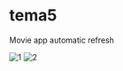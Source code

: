 # tema5

Movie app automatic refresh

![1](https://user-images.githubusercontent.com/67394249/205513289-4b15c2d8-c1a0-4df1-a882-ac7b900ee52c.png)
![2](https://user-images.githubusercontent.com/67394249/205513292-ecb714af-ee78-4112-b3e2-555ab50f4433.png)

